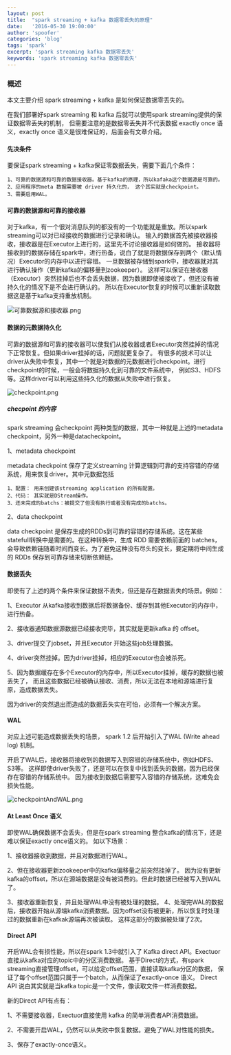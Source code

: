 ```yaml
---
layout: post
title:  "spark streaming + kafka 数据零丢失的原理"
date:   '2016-05-30 19:00:00'
author: 'spoofer'
categories: 'blog'
tags: 'spark'
excerpt: 'spark streaming kafka 数据零丢失'
keywords: 'spark streaming kafka 数据零丢失'
---
```



### 概述

本文主要介绍 spark streaming + kafka 是如何保证数据零丢失的。

在我们部署好spark streaming 和 kafka 后就可以使用spark streaming提供的保证数据零丢失的机制，
但需要注意的是数据零丢失并不代表数据 exactly once 语义，exactly once 语义是很难保证的，后面会有文章介绍。

<!--more-->

#### 先决条件

要保证spark streaming + kafka保证零数据丢失，需要下面几个条件：

```
1、可靠的数据源和可靠的数据接收器。基于kafka的原理，所以kafaka这个数据源是可靠的。
2、应用程序的meta 数据需要被 driver 持久化的， 这个其实就是checkpoint。
3、需要启用WAL。
```

#### 可靠的数据源和可靠的接收器

对于kafka，有一个很对消息队列的都没有的一个功能就是重放。所以spark streaming可以对已经接收的数据进行记录和确认。
输入的数据首先被接收器接收，接收器是在Executor上进行的，这里先不讨论接收器是如何做的。
接收器将接收到的数据存储在spark中，进行热备，说白了就是将数据保存到两个（默认情况）Executor的内存中以进行容错。
一旦数据被存储到spark中，接收器就对其进行确认操作（更新kafka的偏移量到zookeeper）。
这样可以保证在接收器（Executor）突然挂掉后也不会丢失数据，因为数据即使被接收了，但还没有被持久化的情况下是不会进行确认的。
所以在Executor恢复的时候可以重新读取数据这是基于kafka支持重放机制。

![可靠数据源和接收器.png][1]

#### 数据的元数据持久化

可靠的数据源和可靠的接收器可以使我们从接收器或者Executor突然挂掉的情况下正常恢复。但如果driver挂掉的话，问题就更复杂了。
有很多的技术可以让driver从失败中恢复，其中一个就是对数据的元数据进行checkpoint。进行checkpoint的时候，一般会将数据持久化到可靠的文件系统中，
例如S3、HDFS等。这样driver可以利用这些持久化的数据从失败中进行恢复。

![checkpoint.png][2]


##### checpoint 的内容

spark streaming 会checkpoint 两种类型的数据，其中一种就是上述的metadata checkpoint，另外一种是datacheckpoint。

1、metadata checkpoint

metadata checkpoint 保存了定义streaming 计算逻辑到可靠的支持容错的存储系统，用来恢复driver。其中元数据包括

```
1、配置： 用来创建该streaming application 的所有配置。
2、代码： 其实就是DStream操作。
3、还未完成的batchs：被提交了但没有执行或者没有完成的batchs。
```

2、data checkpoint

data checkpoint 是保存生成的RDDs到可靠的容错的存储系统。这在某些statefull转换中是需要的。在这种转换中，生成 RDD 需要依赖前面的 batches，会导致依赖链随着时间而变长。为了避免这种没有尽头的变长，要定期将中间生成的 RDDs 保存到可靠存储来切断依赖链。

#### 数据丢失

即使有了上述的两个条件来保证数据不丢失，但还是存在数据丢失的场景。例如：


1、Executor 从kafka接收到数据后将数据备份、缓存到其他Executor的内存中，进行热备。

2、接收器通知数据源数据已经接收完毕，其实就是更新kafka 的 offset。

3、driver提交了jobset，并且Executor 开始这些job处理数据。

4、driver突然挂掉。因为driver挂掉，相应的Executor也会被杀死。

5、因为数据缓存在多个Executor的内存中，所以Executor挂掉，缓存的数据也被丢失了，
而且这些数据已经被确认接收、消费，所以无法在本地和源端进行复原，造成数据丢失。

因为driver的突然退出而造成的数据丢失实在可怕，必须有一个解决方案。

#### WAL

对应上述可能造成数据丢失的场景， spark 1.2 后开始引入了WAL (Write ahead log) 机制。

开启了WAL后，接收器将接收到的数据写入到容错的存储系统中，例如HDFS、S3等。
这样即使driver失败了，还是可以在恢复中找到丢失的数据，因为已经保存在容错的存储系统中。
因为接收到数据后需要写入容错的存储系统，这难免会损失性能。

![checkpointAndWAL.png][3]

#### At Least Once 语义

即使WAL确保数据不会丢失，但是在spark streaming 整合kafka的情况下，还是难以保证exactly once语义的。
如以下场景：

1、接收器接收到数据，并且对数据进行WAL。

2、但在接收器更新zookeeper中的kafka偏移量之前突然挂掉了。
因为没有更新kafka的offset，所以在源端数据是没有被消费的。但此时数据已经被写入到WAL了。

3、接收器重新恢复，并且处理WAL中没有被处理的数据。
4、处理完WAL的数据后，接收器开始从源端kafka消费数据。因为offset没有被更新，所以恢复时处理过的数据重新在kafkak源端再次被读取。
这样这部分的数据被处理了2次。

#### Direct API

开启WAL会有损性能，所以在spark 1.3中就引入了 Kafka direct API。Exectuor直接从kafka对应的topic中的分区消费数据。
基于Direct的方式，有spark streaming直接管理offset，可以给定offset范围，直接读取kafka分区的数据，
保证了每个offset范围只属于一个batch，从而保证了exactly-once 语义。
Direct API 说白其实就是当kafka topic是一个文件，像读取文件一样消费数据。

新的Direct API有点有：

1、不需要接收器，Exectuor直接使用 kafka 的简单消费者API消费数据。

2、不需要开启WAL，仍然可以从失败中恢复数据。避免了WAL对性能的损失。

3、保存了exactly-once语义。






































[1]: http://www.spoofer.top/assets/images/2016/05/可靠数据源和接收器.png
[2]: http://www.spoofer.top/assets/images/2016/05/checkpoint.png
[3]: http://www.spoofer.top/assets/images/2016/05/checkpointAndWAL.png
